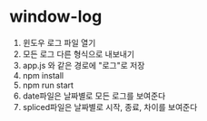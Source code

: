 # window-log

1. 윈도우 로그 파일 열기
1. 모든 로그 다른 형식으로 내보내기
1. app.js 와 같은 경로에 "로그"로 저장
1. npm install
1. npm run start
1. date파일은 날짜별로 모든 로그를 보여준다
1. spliced파일은 날짜별로 시작, 종료, 차이를 보여준다

